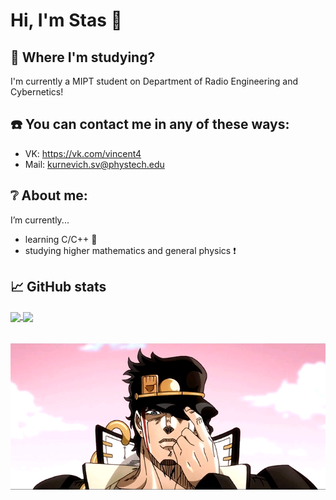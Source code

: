 # Hi, I'm Stas 👋

## :office: Where I'm studying?
I'm currently a MIPT student on Department of Radio Engineering and Cybernetics!

## :phone: You can contact me in any of these ways:
- VK: https://vk.com/vincent4
- Mail: kurnevich.sv@phystech.edu

## :grey_question: About me:
I’m currently...
- learning С/C++ :eyes:
- studying higher mathematics and general physics :exclamation:

## 📈 GitHub stats

<a href="https://www.youtube.com/watch?v=dQw4w9WgXcQ&ab_channel=RickAstleyVEVO">
  <img align="center" src="https://github-readme-stats.vercel.app/api/top-langs/?username=Stan1slavssKy&theme=synthwave"/>
</a>

<a href="https://www.youtube.com/watch?v=dQw4w9WgXcQ&ab_channel=RickAstleyVEVO">
  <img align="center" src="https://github-readme-stats.vercel.app/api?username=Stan1slavssKy&&show_icons=true&theme=synthwave" />
</a>

</br>
</br>
</br>

<a href="https://www.youtube.com/watch?v=YyzdMkHNAIo&list=PLcIZDcuuu7Rxtr-uHU8229o4hLSs9jcI6&index=20&ab_channel=Musikage">
<img hight="450" width="800" alt="GIF" align="center" src="https://github.com/Stan1slavssKy/Stan1slavssKy/blob/main/assets/RmOY.gif">
</a>

</br>

